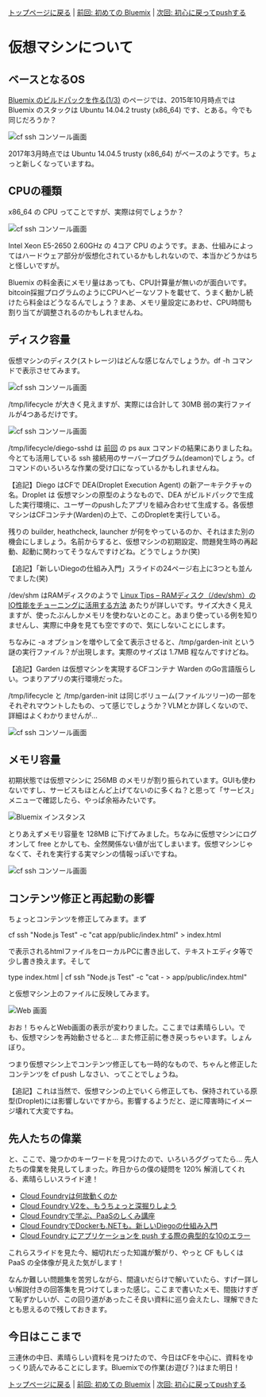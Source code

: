 [トップページに戻る](../README.md) | [前回: 初めての Bluemix](201703_1st-step.md) | [次回: 初心に戻ってpushする](201703_3rd-scripts.md)

# 仮想マシンについて

## ベースとなるOS

[Bluemix のビルドパックを作る(1/3)](http://dotnsf.blog.jp/archives/1042099693.html) のページでは、2015年10月時点では Bluemix のスタックは Ubuntu 14.04.2 trusty (x86_64) です、とある。今でも同じだろうか？

![cf ssh コンソール画面](i/201703_2nd-study_01.png)

2017年3月時点では Ubuntu 14.04.5 trusty (x86_64) がベースのようです。ちょっと新しくなっていますね。

## CPUの種類

x86_64 の CPU ってことですが、実際は何でしょうか？

![cf ssh コンソール画面](i/201703_2nd-study_04.png)

Intel Xeon E5-2650 2.60GHz の 4コア CPU のようです。まあ、仕組みによってはハードウェア部分が仮想化されているかもしれないので、本当かどうかはちと怪しいですが。

Bluemix の料金表にメモリ量はあっても、CPU計算量が無いのが面白いです。bitcoin採掘プログラムのようにCPUヘビーなソフトを載せて、うまく動かし続けたら料金はどうなるんでしょう？まあ、メモリ量設定にあわせ、CPU時間も割り当てが調整されるのかもしれませんね。

## ディスク容量

仮想マシンのディスク(ストレージ)はどんな感じなんでしょうか。df -h コマンドで表示させてみます。

![cf ssh コンソール画面](i/201703_2nd-study_02.png)

/tmp/lifecycle が大きく見えますが、実際には合計して 30MB 弱の実行ファイルが4つあるだけです。

![cf ssh コンソール画面](i/201703_2nd-study_05.png)

/tmp/lifecycle/diego-sshd は [前回](201703_1st-step.md#さてどうなっているのか) の ps aux コマンドの結果にありましたね。今とても活用している ssh 接続用のサーバープログラム(deamon)でしょう。cf コマンドのいろいろな作業の受け口になっているかもしれませんね。

【追記】Diego はCFで DEA(Droplet Execution Agent) の新アーキテクチャの名。Droplet は 仮想マシンの原型のようなもので、DEA がビルドパックで生成した実行環境に、ユーザーのpushしたアプリを組み合わせて生成する。各仮想マシンはCFコンテナ(Warden)の上で、このDropletを実行している。

残りの builder, heathcheck, launcher が何をやっているのか、それはまた別の機会にしましょう。名前からすると、仮想マシンの初期設定、問題発生時の再起動、起動に関わってそうなんですけどね。どうでしょうか(笑)

【追記】「新しいDiegoの仕組み入門」スライドの24ページ右上に3つとも並んでました(笑)

/dev/shm はRAMディスクのようで [Linux Tips – RAMディスク（/dev/shm）のIO性能をチューニングに活用する方法](https://hesonogoma.com/linux/ramdiskperformance.html) あたりが詳しいです。サイズ大きく見えますが、使ったぶんしかメモリを使わないとのこと。あまり使っている例を知りませんし、実際に中身を見ても空ですので、気にしないことにします。

ちなみに -a オプションを増やして全て表示させると、/tmp/garden-init という謎の実行ファイル？が出現します。実際のサイズは 1.7MB 程なんですけどね。

【追記】Garden は仮想マシンを実現するCFコンテナ Warden のGo言語版らしい。つまりアプリの実行環境だった。

/tmp/lifecycle と /tmp/garden-init は同じボリューム(ファイルツリー)の一部をそれぞれマウントしたもの、って感じでしょうか？VLMとか詳しくないので、詳細はよくわかりませんが…

![cf ssh コンソール画面](i/201703_2nd-study_03.png)

## メモリ容量

初期状態では仮想マシンに 256MB のメモリが割り振られています。GUIも使わないですし、サービスもほとんど上げてないのに多くね？と思って「サービス」メニューで確認したら、やっぱ余裕みたいです。

![Bluemix インスタンス](i/201703_2nd-study_06.png)

とりあえずメモリ容量を 128MB に下げてみました。ちなみに仮想マシンにログオンして free とかしても、全然関係ない値が出てしまいます。仮想マシンじゃなくて、それを実行する実マシンの情報っぽいですね。

![cf ssh コンソール画面](i/201703_2nd-study_07.png)

## コンテンツ修正と再起動の影響

ちょっとコンテンツを修正してみます。まず

cf ssh "Node.js Test" -c "cat app/public/index.html" > index.html

で表示されるhtmlファイルをローカルPCに書き出して、テキストエディタ等で少し書き換えます。そして

type index.html | cf ssh "Node.js Test" -c "cat - > app/public/index.html"

と仮想マシン上のファイルに反映してみます。

![Web 画面](i/201703_2nd-study_08.png)

おお！ちゃんとWeb画面の表示が変わりました。ここまでは素晴らしい。でも、仮想マシンを再始動させると… また修正前に巻き戻っちゃいます。しょんぼり。

つまり仮想マシン上でコンテンツ修正しても一時的なもので、ちゃんと修正したコンテンツを cf push しなさい、ってことでしょうね。

【追記】これは当然で、仮想マシンの上でいくら修正しても、保持されている原型(Droplet)には影響しないですから。影響するようだと、逆に障害時にイメージ壊れて大変ですね。

## 先人たちの偉業

と、ここで、幾つかのキーワードを見つけたので、いろいろググってたら… 先人たちの偉業を発見してしまった。昨日からの僕の疑問を 120% 解消してくれる、素晴らしいスライド達！

* [Cloud Foundryは何故動くのか](https://www.slideshare.net/jacopen/cloud-foundry-33851040)
* [Cloud Foundry V2を、もうちょっと深掘りしよう](https://www.slideshare.net/jacopen/c-fv2)
* [Cloud Foundryで学ぶ、PaaSのしくみ講座](https://www.slideshare.net/jacopen/paas-for-beginners)
* [Cloud FoundryでDockerも.NETも。新しいDiegoの仕組み入門](https://www.slideshare.net/jacopen/diego-45603123)
* [Cloud Foundry にアプリケーションを push する際の典型的な10のエラー](https://www.slideshare.net/nota-ja/cloud-foundry-push-10)

これらスライドを見た今、細切れだった知識が繋がり、やっと CF もしくは PaaS の全体像が見えた気がします！

なんか難しい問題集を苦労しながら、間違いだらけで解いていたら、すげー詳しい解説付きの回答集を見つけてしまった感じ。ここまで書いたメモ、間抜けすぎて恥ずかしいが、この回り道があったこそ良い資料に巡り会えたし、理解できたとも思えるので残しておきます。

## 今日はここまで

三連休の中日、素晴らしい資料を見つけたので、今日はCFを中心に、資料をゆっくり読んでみることにします。Bluemixでの作業(お遊び？)はまた明日！

[トップページに戻る](../README.md) | [前回: 初めての Bluemix](201703_1st-step.md) | [次回: 初心に戻ってpushする](201703_3rd-scripts.md)
